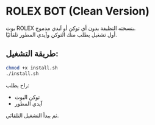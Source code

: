 # ROLEX BOT (Clean Version)

بوت ROLEX بنسخته النظيفة بدون أي توكن أو آيدي مدموج.  
أول تشغيل يطلب منك التوكن وآيدي المطور تلقائيًا.

## طريقة التشغيل:

```bash
chmod +x install.sh
./install.sh
```

راح يطلب:
- توكن البوت
- آيدي المطور

ثم يبدأ التشغيل التلقائي.